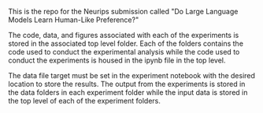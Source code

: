 This is the repo for the Neurips submission called "Do Large Language Models Learn Human-Like Preference?"

The code, data, and figures associated with each of the experiments is stored in the associated top level folder. Each of the folders contains the code used to conduct the experimental analysis while the code used to conduct the experiments is housed in the ipynb file in the top level.

The data file target must be set in the experiment notebook with the desired location to store the results. The output from the experiments is stored in the data folders in each experiment folder while the input data is stored in the top level of each of the experiment folders.
